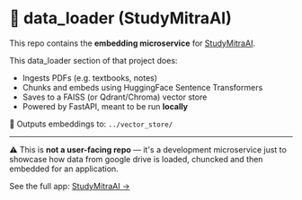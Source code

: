 # 📄 data_loader (StudyMitraAI)

This repo contains the **embedding microservice** for [StudyMitraAI](https://github.com/Roshan4004/StudyMitraAI).

This data_loader section of that project does:

- Ingests PDFs (e.g. textbooks, notes)
- Chunks and embeds using HuggingFace Sentence Transformers
- Saves to a FAISS (or Qdrant/Chroma) vector store
- Powered by FastAPI, meant to be run **locally**

📂 Outputs embeddings to: `../vector_store/`

---

⚠️ This is **not a user-facing repo** — it's a development microservice just to showcase how data from google drive is loaded, chuncked and then embedded for an application.

See the full app: [StudyMitraAI →](https://github.com/Roshan4004/StudyMitraAI)
